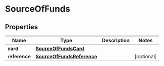 # SourceOfFunds

## Properties
Name | Type | Description | Notes
------------ | ------------- | ------------- | -------------
**card** | [**SourceOfFundsCard**](SourceOfFundsCard.md) |  | 
**reference** | [**SourceOfFundsReference**](SourceOfFundsReference.md) |  |  [optional]
